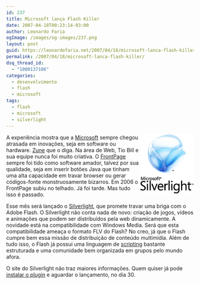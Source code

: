 ```yaml
---
id: 237
title: Microsoft lança Flash Killer
date: 2007-04-18T00:23:14-03:00
author: Leonardo Faria
ogImage: /images/og-images/237.png
layout: post
guid: https://leonardofaria.net/2007/04/18/microsoft-lanca-flash-killer/
permalink: /2007/04/18/microsoft-lanca-flash-killer/
dsq_thread_id:
  - "1000137106"
categories:
  - desenvolvimento
  - flash
  - microsoft
tags:
  - flash
  - microsoft
  - silverlight
---
```

<img src='/wp-content/uploads/2007/04/silverlight.gif' align="right" alt="Silverlight" /> A experiência mostra que a [Microsoft](http://www.microsoft.com) sempre chegou atrasada em inovações, seja em software ou hardware. [Zune](http://www.zune.net/) que o diga. Na área de Web, Tio Bill e sua equipe nunca foi muito criativa. O [FrontPage](http://en.wikipedia.org/wiki/Microsoft_FrontPage) sempre foi tido como software amador, talvez por sua qualidade, seja em inserir botões Java que tinham uma alta capacidade em travar browser ou gerar códigos-fonte monstruosamente bizarros. Em 2006 o FrontPage subiu no telhado. Já foi tarde. Mas tudo isso é passado.

Esse mês será lançado o [Silverlight](http://www.microsoft.com/silverlight), que promete travar uma briga com o Adobe Flash. O Silverlight não conta nada de novo: criação de jogos, vídeos e animações que podem ser distribuídos pela web dinamicamente. A novidade está na compatibilidade com Windows Media. Será que esta compatibilidade ameaça o formato FLV do Flash? No creo, já que o Flash cumpre bem essa missão de distribuição de conteúdo multimídia. Além de tudo isso, o Flash já possui uma linguagem de [scripting](http://en.wikipedia.org/wiki/Actionscript) bastante estruturada e uma comunidade bem organizada em grupos pelo mundo afora.

O site do Silverlight não traz maiores informações. Quem quiser já pode [instalar o plugin](http://www.microsoft.com/silverlight/downloads.aspx) e aguardar o lançamento, no dia 30.
